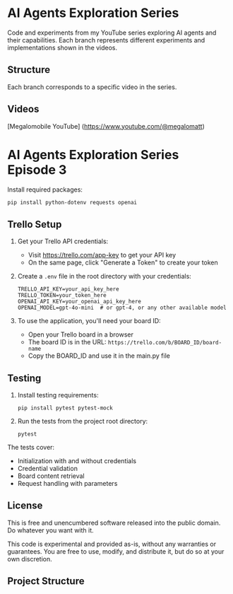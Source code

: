 # AI Agents Exploration Series

Code and experiments from my YouTube series exploring AI agents and their capabilities. Each branch represents different experiments and implementations shown in the videos.

## Structure
Each branch corresponds to a specific video in the series.

## Videos
[Megalomobile YouTube] (https://www.youtube.com/@megalomatt)

# AI Agents Exploration Series Episode 3

Install required packages:
```bash
pip install python-dotenv requests openai
```

## Trello Setup
1. Get your Trello API credentials:
   - Visit https://trello.com/app-key to get your API key
   - On the same page, click "Generate a Token" to create your token

2. Create a `.env` file in the root directory with your credentials:
   ```
   TRELLO_API_KEY=your_api_key_here
   TRELLO_TOKEN=your_token_here
   OPENAI_API_KEY=your_openai_api_key_here
   OPENAI_MODEL=gpt-4o-mini  # or gpt-4, or any other available model
   ```

3. To use the application, you'll need your board ID:
   - Open your Trello board in a browser
   - The board ID is in the URL: `https://trello.com/b/BOARD_ID/board-name`
   - Copy the BOARD_ID and use it in the main.py file

## Testing
1. Install testing requirements:
   ```
   pip install pytest pytest-mock
   ```

2. Run the tests from the project root directory:
   ```
   pytest
   ```

The tests cover:
- Initialization with and without credentials
- Credential validation
- Board content retrieval
- Request handling with parameters

## License
This is free and unencumbered software released into the public domain. Do whatever you want with it.

This code is experimental and provided as-is, without any warranties or guarantees. You are free to use, modify, and distribute it, but do so at your own discretion.

## Project Structure